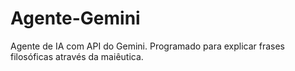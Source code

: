 # Agente-Gemini
Agente de IA com API do Gemini. Programado para explicar frases filosóficas através da maiêutica.
